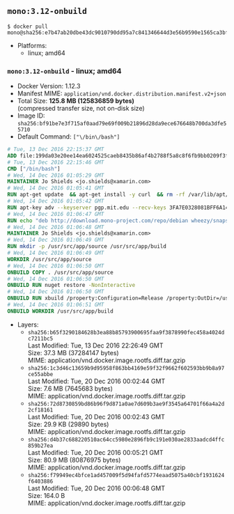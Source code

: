 ## `mono:3.12-onbuild`

```console
$ docker pull mono@sha256:e7b47ab20dbe43dc9010790dd95a7c841346644d3e56b9590e1565ca3bf42132
```

-	Platforms:
	-	linux; amd64

### `mono:3.12-onbuild` - linux; amd64

-	Docker Version: 1.12.3
-	Manifest MIME: `application/vnd.docker.distribution.manifest.v2+json`
-	Total Size: **125.8 MB (125836859 bytes)**  
	(compressed transfer size, not on-disk size)
-	Image ID: `sha256:bf91be7e3f715af0aad79e69f009b21896d28da9ece676648b700da3dfe55710`
-	Default Command: `["\/bin\/bash"]`

```dockerfile
# Tue, 13 Dec 2016 22:15:37 GMT
ADD file:199da03e20ee14ea6024525caeb8435b86af4b2788f5a8c8f6fb9bb0209f3fff in / 
# Tue, 13 Dec 2016 22:15:46 GMT
CMD ["/bin/bash"]
# Wed, 14 Dec 2016 01:05:29 GMT
MAINTAINER Jo Shields <jo.shields@xamarin.com>
# Wed, 14 Dec 2016 01:05:41 GMT
RUN apt-get update 	&& apt-get install -y curl 	&& rm -rf /var/lib/apt/lists/*
# Wed, 14 Dec 2016 01:05:42 GMT
RUN apt-key adv --keyserver pgp.mit.edu --recv-keys 3FA7E0328081BFF6A14DA29AA6A19B38D3D831EF
# Wed, 14 Dec 2016 01:06:47 GMT
RUN echo "deb http://download.mono-project.com/repo/debian wheezy/snapshots/3.12.0 main" > /etc/apt/sources.list.d/mono-xamarin.list         && echo "deb http://download.mono-project.com/repo/debian 312-security main" >> /etc/apt/sources.list.d/mono-xamarin.list 	&& apt-get update 	&& apt-get install -y mono-devel ca-certificates-mono fsharp mono-vbnc nuget 	&& rm -rf /var/lib/apt/lists/*
# Wed, 14 Dec 2016 01:06:48 GMT
MAINTAINER Jo Shields <jo.shields@xamarin.com>
# Wed, 14 Dec 2016 01:06:49 GMT
RUN mkdir -p /usr/src/app/source /usr/src/app/build
# Wed, 14 Dec 2016 01:06:49 GMT
WORKDIR /usr/src/app/source
# Wed, 14 Dec 2016 01:06:50 GMT
ONBUILD COPY . /usr/src/app/source
# Wed, 14 Dec 2016 01:06:50 GMT
ONBUILD RUN nuget restore -NonInteractive
# Wed, 14 Dec 2016 01:06:50 GMT
ONBUILD RUN xbuild /property:Configuration=Release /property:OutDir=/usr/src/app/build/
# Wed, 14 Dec 2016 01:06:51 GMT
ONBUILD WORKDIR /usr/src/app/build
```

-	Layers:
	-	`sha256:b65f3290184628b3ea88b85793900695faa9f3878990fec458a4024dc7211bc5`  
		Last Modified: Tue, 13 Dec 2016 22:26:49 GMT  
		Size: 37.3 MB (37284147 bytes)  
		MIME: application/vnd.docker.image.rootfs.diff.tar.gzip
	-	`sha256:1c3d46c13659b9d95958f863bb4169e59f32f9662f602593bb9b8a97ce55abbe`  
		Last Modified: Tue, 20 Dec 2016 00:02:44 GMT  
		Size: 7.6 MB (7645683 bytes)  
		MIME: application/vnd.docker.image.rootfs.diff.tar.gzip
	-	`sha256:72d8730859bd86b96f9d871a0ae7d609b3ae9f3545a64701f66a4a2d2cf18161`  
		Last Modified: Tue, 20 Dec 2016 00:02:43 GMT  
		Size: 29.9 KB (29890 bytes)  
		MIME: application/vnd.docker.image.rootfs.diff.tar.gzip
	-	`sha256:d4b37c688220510ac64cc5980e2896fb9c191e030ae2833aadcd4ffc859b27ea`  
		Last Modified: Tue, 20 Dec 2016 00:05:21 GMT  
		Size: 80.9 MB (80876975 bytes)  
		MIME: application/vnd.docker.image.rootfs.diff.tar.gzip
	-	`sha256:f79949ec4bfce1ad457009f5d94fafd5774eaad5075a40cbf1931624f6403886`  
		Last Modified: Tue, 20 Dec 2016 00:06:48 GMT  
		Size: 164.0 B  
		MIME: application/vnd.docker.image.rootfs.diff.tar.gzip
